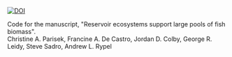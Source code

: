 [![DOI](https://zenodo.org/badge/DOI/10.5281/zenodo.8316674.svg)](https://doi.org/10.5281/zenodo.8316674)

Code for the manuscript, "Reservoir ecosystems support large pools of fish biomass".
<br>
Christine A. Parisek, Francine A. De Castro, Jordan D. Colby, George R. Leidy, Steve Sadro, Andrew L. Rypel

